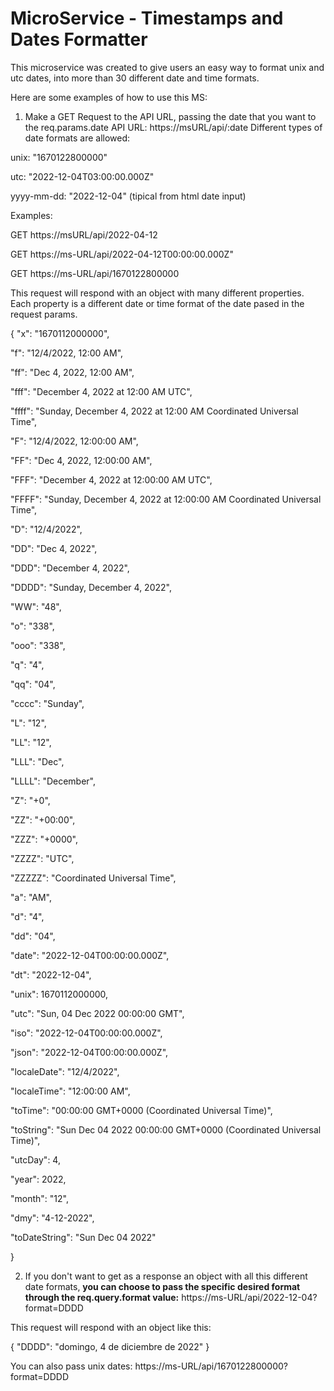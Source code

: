 # MicroService - Timestamps and Dates Formatter

This microservice was created to give users an easy way to format unix and utc dates, into more than 30 different date and time formats.

Here are some examples of how to use this MS:

1. Make a GET Request to the API URL, passing the date that you want to the req.params.date
   API URL: https://msURL/api/:date
   Different types of date formats are allowed:

unix: "1670122800000"

utc: "2022-12-04T03:00:00.000Z"

yyyy-mm-dd: "2022-12-04" (tipical from html date input)

Examples:

GET https://msURL/api/2022-04-12

GET https://ms-URL/api/2022-04-12T00:00:00.000Z"

GET https://ms-URL/api/1670122800000

This request will respond with an object with many different properties. Each property is a different date or time format of the date pased in the request params.

{
"x": "1670112000000",

"f": "12/4/2022, 12:00 AM",

"ff": "Dec 4, 2022, 12:00 AM",

"fff": "December 4, 2022 at 12:00 AM UTC",

"ffff": "Sunday, December 4, 2022 at 12:00 AM Coordinated Universal Time",

"F": "12/4/2022, 12:00:00 AM",

"FF": "Dec 4, 2022, 12:00:00 AM",

"FFF": "December 4, 2022 at 12:00:00 AM UTC",

"FFFF": "Sunday, December 4, 2022 at 12:00:00 AM Coordinated Universal Time",

"D": "12/4/2022",

"DD": "Dec 4, 2022",

"DDD": "December 4, 2022",

"DDDD": "Sunday, December 4, 2022",

"WW": "48",

"o": "338",

"ooo": "338",

"q": "4",

"qq": "04",

"cccc": "Sunday",

"L": "12",

"LL": "12",

"LLL": "Dec",

"LLLL": "December",

"Z": "+0",

"ZZ": "+00:00",

"ZZZ": "+0000",

"ZZZZ": "UTC",

"ZZZZZ": "Coordinated Universal Time",

"a": "AM",

"d": "4",

"dd": "04",

"date": "2022-12-04T00:00:00.000Z",

"dt": "2022-12-04",

"unix": 1670112000000,

"utc": "Sun, 04 Dec 2022 00:00:00 GMT",

"iso": "2022-12-04T00:00:00.000Z",

"json": "2022-12-04T00:00:00.000Z",

"localeDate": "12/4/2022",

"localeTime": "12:00:00 AM",

"toTime": "00:00:00 GMT+0000 (Coordinated Universal Time)",

"toString": "Sun Dec 04 2022 00:00:00 GMT+0000 (Coordinated Universal Time)",

"utcDay": 4,

"year": 2022,

"month": "12",

"dmy": "4-12-2022",

"toDateString": "Sun Dec 04 2022"

}

2. If you don't want to get as a response an object with all this different date formats, **you can choose to pass the specific desired format through the req.query.format value:** https://ms-URL/api/2022-12-04?format=DDDD

This request will respond with an object like this:

{
"DDDD": "domingo, 4 de diciembre de 2022"
}

You can also pass unix dates:
https://ms-URL/api/1670122800000?format=DDDD
